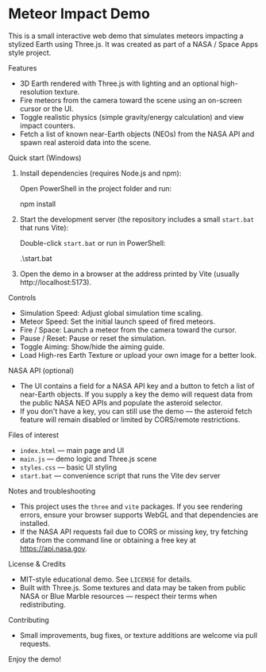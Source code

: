 # Meteor Impact Demo

This is a small interactive web demo that simulates meteors impacting a stylized Earth using Three.js. It was created as part of a NASA / Space Apps style project.

Features
- 3D Earth rendered with Three.js with lighting and an optional high-resolution texture.
- Fire meteors from the camera toward the scene using an on-screen cursor or the UI.
- Toggle realistic physics (simple gravity/energy calculation) and view impact counters.
- Fetch a list of known near-Earth objects (NEOs) from the NASA API and spawn real asteroid data into the scene.

Quick start (Windows)
1. Install dependencies (requires Node.js and npm):

	Open PowerShell in the project folder and run:

	npm install

2. Start the development server (the repository includes a small `start.bat` that runs Vite):

	Double-click `start.bat` or run in PowerShell:

	.\start.bat

3. Open the demo in a browser at the address printed by Vite (usually http://localhost:5173).

Controls
- Simulation Speed: Adjust global simulation time scaling.
- Meteor Speed: Set the initial launch speed of fired meteors.
- Fire / Space: Launch a meteor from the camera toward the cursor.
- Pause / Reset: Pause or reset the simulation.
- Toggle Aiming: Show/hide the aiming guide.
- Load High-res Earth Texture or upload your own image for a better look.

NASA API (optional)
- The UI contains a field for a NASA API key and a button to fetch a list of near-Earth objects. If you supply a key the demo will request data from the public NASA NEO APIs and populate the asteroid selector.
- If you don't have a key, you can still use the demo — the asteroid fetch feature will remain disabled or limited by CORS/remote restrictions.

Files of interest
- `index.html` — main page and UI
- `main.js` — demo logic and Three.js scene
- `styles.css` — basic UI styling
- `start.bat` — convenience script that runs the Vite dev server

Notes and troubleshooting
- This project uses the `three` and `vite` packages. If you see rendering errors, ensure your browser supports WebGL and that dependencies are installed.
- If the NASA API requests fail due to CORS or missing key, try fetching data from the command line or obtaining a free key at https://api.nasa.gov.

License & Credits
- MIT-style educational demo. See `LICENSE` for details.
- Built with Three.js. Some textures and data may be taken from public NASA or Blue Marble resources — respect their terms when redistributing.

Contributing
- Small improvements, bug fixes, or texture additions are welcome via pull requests.

Enjoy the demo!
